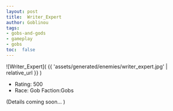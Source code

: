 ```yaml
---
layout: post
title:  Writer_Expert
author: Goblinou
tags:
- gobs-and-gods
- gameplay
- gobs
toc:  false
---
```


![Writer_Expert]( {{ 'assets/generated/enemies/writer_expert.jpg' | relative_url }} )
- Rating: 500
- Race: Gob  Faction:Gobs

(Details coming soon... )